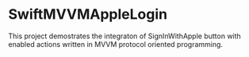 # SwiftMVVMAppleLogin

This project demostrates the integraton of SignInWithApple button with enabled actions written in MVVM protocol oriented programming. 
